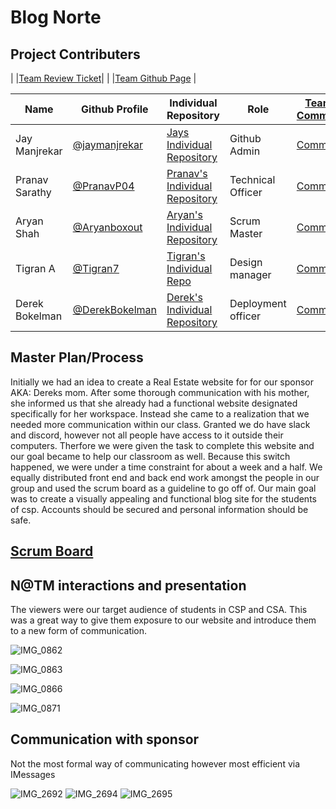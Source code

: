 
# Blog Norte

## Project Contributers

| |[Team Review Ticket](https://github.com/JayManjrekar/BlogNorte/issues/1)|
| |[Team Github Page](https://tigran7.github.io/TeamSaveUkraine/) |

|Name|Github Profile|Individual Repository|Role|[Team Commits](https://github.com/JayManjrekar/BlogNorte/pulse)|
| - | - | - | - | - |
|Jay Manjrekar|[@jaymanjrekar](https://github.com/jaymanjrekar)|[Jays Individual Repository](https://github.com/JayManjrekar/Jay-s-Personal-Repository/tree/gh-pages)|Github Admin|[Commits](https://github.com/JayManjrekar/Jay-s-Personal-Repository/commits/gh-pages)|
|Pranav Sarathy|[@PranavP04](https://github.com/PranavP04)|[Pranav's Individual Repository](https://github.com/PranavP04/Pranav-Data-Structures-Repository-Tri-3)|Technical Officer|[Commits](https://github.com/PranavP04/Pranav-Data-Structures-Repository-Tri-3/commits/gh-pages)|
|Aryan Shah|[@Aryanboxout](https://github.com/Aryanboxout)|[Aryan's Individual Repository](https://github.com/Aryanboxout/Aryanspersonal)|Scrum Master|[Commits](https://github.com/Aryanboxout/Aryanspersonal/graphs/commit-activity)|
|Tigran A|[@Tigran7](https://github.com/Tigran7)|[Tigran's Individual Repo](https://github.com/Tigran7/TigranCSP3)|Design manager| [Commits](https://github.com/Tigran7/TigranCSP3/commits/main)|
|Derek Bokelman| [@DerekBokelman](https://github.com/DerekBokelman) | [Derek's Individual Repository](https://github.com/DerekBokelman/IndividualPage/commits/main) |Deployment officer | [Commits](https://github.com/DerekBokelman/IndividualPage/commits/main)|


## Master Plan/Process

Initially we had an idea to create a Real Estate website for for our sponsor AKA: Dereks mom. After some thorough communication with his mother, she informed us that she already had a functional website designated specifically for her workspace. Instead she came to a realization that we needed more communication within our class. Granted we do have slack and discord, however not all people have access to it outside their computers. Therfore we were given the task to complete this website and our goal became to help our classroom as well. Because this switch happened, we were under a time constraint for about a week and a half. We equally distributed front end and back end work amongst the people in our group and used the scrum board as a guideline to go off of. Our main goal was to create a visually appealing and functional blog site for the students of csp. Accounts should be secured and personal information should be safe.

## [Scrum Board](https://github.com/JayManjrekar/BlogNorte/projects/1)


## N@TM interactions and presentation 

The viewers were our target audience of students in CSP and CSA. This was a great way to give them exposure to our website and introduce them to a new form of communication.


![IMG_0862](https://user-images.githubusercontent.com/18522202/172214563-0acecf9c-df6f-4b2e-94f3-67d80cc507be.jpg)

![IMG_0863](https://user-images.githubusercontent.com/18522202/172214728-7b57625a-b345-4265-aa19-73e8b327f9f1.jpg)

![IMG_0866](https://user-images.githubusercontent.com/18522202/172214763-a01f89b8-a48c-48a1-8fdf-cb4dc08e38be.jpg)

![IMG_0871](https://user-images.githubusercontent.com/18522202/172214788-34e0932d-e44b-4342-98c9-5d12919e1cd2.jpg)


## Communication with sponsor

Not the most formal way of communicating however most efficient via IMessages

![IMG_2692](https://user-images.githubusercontent.com/18522202/172213765-3c0a9d0d-ff1e-48bc-9876-2d0923b763f1.jpg)
![IMG_2694](https://user-images.githubusercontent.com/18522202/172213583-3bf902ab-e88f-4dba-93e6-eecc6313691d.jpg)
![IMG_2695](https://user-images.githubusercontent.com/18522202/172213590-74e7a7cb-6ec5-41f7-a960-e7693fa4ec71.jpg)




